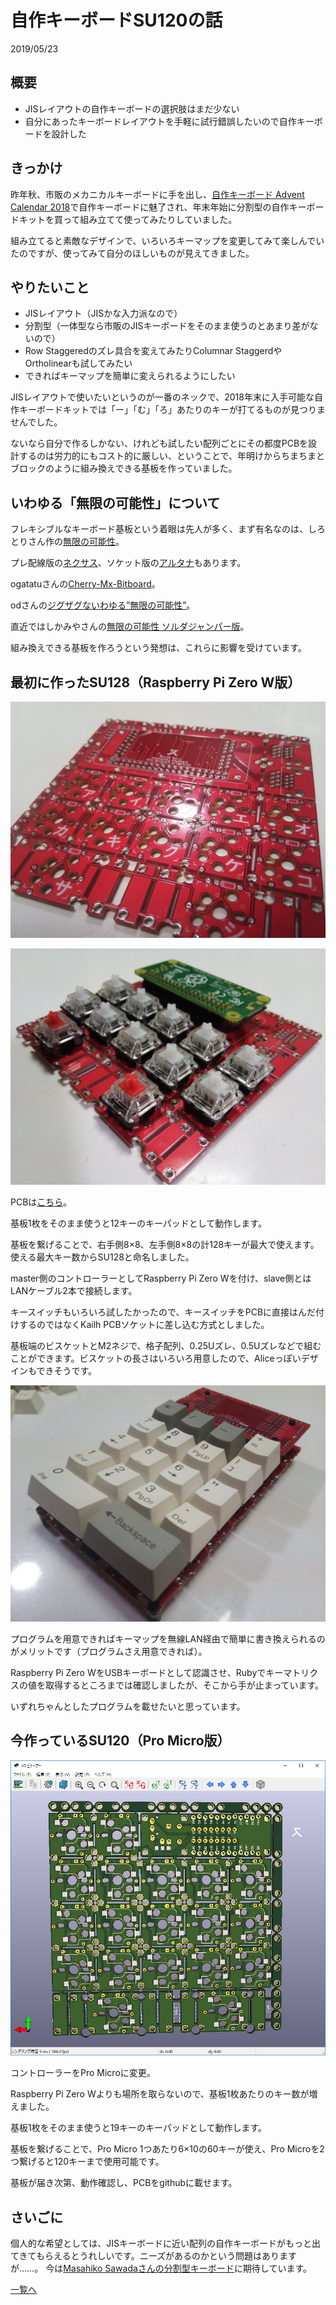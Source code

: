 # 自作キーボードSU120の話
2019/05/23

## 概要
- JISレイアウトの自作キーボードの選択肢はまだ少ない
- 自分にあったキーボードレイアウトを手軽に試行錯誤したいので自作キーボードを設計した

## きっかけ
昨年秋、市販のメカニカルキーボードに手を出し、[自作キーボード Advent Calendar 2018](https://adventar.org/calendars/2954)で自作キーボードに魅了され、年末年始に分割型の自作キーボードキットを買って組み立てて使ってみたりしていました。

組み立てると素敵なデザインで、いろいろキーマップを変更してみて楽しんでいたのですが、使ってみて自分のほしいものが見えてきました。

## やりたいこと
- JISレイアウト（JISかな入力派なので）
- 分割型（一体型なら市販のJISキーボードをそのまま使うのとあまり差がないので）
- Row Staggeredのズレ具合を変えてみたりColumnar StaggerdやOrtholinearも試してみたい
- できればキーマップを簡単に変えられるようにしたい

JISレイアウトで使いたいというのが一番のネックで、2018年末に入手可能な自作キーボードキットでは「ー」「む」「ろ」あたりのキーが打てるものが見つりませんでした。

ないなら自分で作るしかない、けれども試したい配列ごとにその都度PCBを設計するのは労力的にもコスト的に厳しい、ということで、年明けからちまちまとブロックのように組み換えできる基板を作っていました。

## いわゆる「無限の可能性」について
フレキシブルなキーボード基板という着眼は先人が多く、まず有名なのは、しろとりさん作の[無限の可能性](https://swanmatch.booth.pm/items/1073225)。

プレ配線版の[ネクサス](https://swanmatch.booth.pm/items/1279346)、ソケット版の[アルタナ](https://swanmatch.booth.pm/items/1313334)もあります。

ogatatuさんの[Cherry-Mx-Bitboard](https://github.com/ogatatsu/Cherry-Mx-Bitboard)。

odさんの[ジグザグないわゆる”無限の可能性”](https://twitter.com/od_1969/status/1111613408221118464)。

直近ではしかみやさんの[無限の可能性 ソルダジャンパー版](https://shikamiya.booth.pm/items/1383145)。

組み換えできる基板を作ろうという発想は、これらに影響を受けています。

## 最初に作ったSU128（Raspberry Pi Zero W版）
![SU128 PCB](1.jpg)

![SU128 キースイッチ配置後](2.jpg)

PCBは[こちら](https://github.com/e3w2q/su128-rpi-keyboard)。

基板1枚をそのまま使うと12キーのキーパッドとして動作します。

基板を繋げることで、右手側8×8、左手側8×8の計128キーが最大で使えます。使える最大キー数からSU128と命名しました。

master側のコントローラーとしてRaspberry Pi Zero Wを付け、slave側とはLANケーブル2本で接続します。

キースイッチもいろいろ試したかったので、キースイッチをPCBに直接はんだ付けするのではなくKailh PCBソケットに差し込む方式としました。

基板端のビスケットとM2ネジで、格子配列、0.25Uズレ、0.5Uズレなどで組むことができます。ビスケットの長さはいろいろ用意したので、Aliceっぽいデザインもできそうです。

![SU128 テンキーっぽい組み方](3.jpg)

プログラムを用意できればキーマップを無線LAN経由で簡単に書き換えられるのがメリットです（プログラムさえ用意できれば）。

Raspberry Pi Zero WをUSBキーボードとして認識させ、Rubyでキーマトリクスの値を取得するところまでは確認しましたが、そこから手が止まっています。

いずれちゃんとしたプログラムを載せたいと思っています。

## 今作っているSU120（Pro Micro版）
![SU120 PCB](5.png)

コントローラーをPro Microに変更。

Raspberry Pi Zero Wよりも場所を取らないので、基板1枚あたりのキー数が増えました。

基板1枚をそのまま使うと19キーのキーパッドとして動作します。

基板を繋げることで、Pro Micro 1つあたり6×10の60キーが使え、Pro Microを2つ繋げると120キーまで使用可能です。

基板が届き次第、動作確認し、PCBをgithubに載せます。

## さいごに
個人的な希望としては、JISキーボードに近い配列の自作キーボードがもっと出てきてもらえるとうれしいです。ニーズがあるのかという問題はありますが……。
今は[Masahiko Sawadaさんの分割型キーボード](https://twitter.com/masahiko_sawada/status/1127462651573837827
)に期待しています。


[一覧へ](../)
